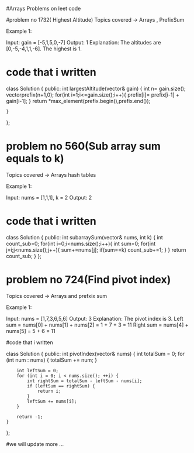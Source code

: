 #Arrays Problems on leet code 

#problem no 1732( Highest Altitude)
Topics covered -> Arrays , PrefixSum

Example 1:

Input: gain = [-5,1,5,0,-7]
Output: 1
Explanation: The altitudes are [0,-5,-4,1,1,-6]. The highest is 1.

# code that i written 

class Solution {
public:
    int largestAltitude(vector<int>& gain) {
        int n= gain.size();
        vector<int>prefix(n+1,0);
        for(int i=1;i<=gain.size();i++){
            prefix[i]= prefix[i-1] + gain[i-1];
        }
        return *max_element(prefix.begin(),prefix.end());
        
        
    }
};



# problem no 560(Sub array sum equals to k)
Topics covered -> Arrays hash tables

Example 1:

Input: nums = [1,1,1], k = 2
Output: 2
# code that i written 

class Solution {
public:
    int subarraySum(vector<int>& nums, int k) {
        int count_sub=0;
        for(int i=0;i<nums.size();i++){
            int sum=0;
            for(int j=i;j<nums.size();j++){
                sum+=nums[j];
                if(sum==k) count_sub+=1;
            }
        }
        return count_sub;
    }
};



# problem no 724(Find pivot index)
Topics covered -> Arrays and prefxix sum

Example 1:

Input: nums = [1,7,3,6,5,6]
Output: 3
Explanation:
The pivot index is 3.
Left sum = nums[0] + nums[1] + nums[2] = 1 + 7 + 3 = 11
Right sum = nums[4] + nums[5] = 5 + 6 = 11


#code that i written 

class Solution {
public:
    int pivotIndex(vector<int>& nums) {
        int totalSum = 0;
        for (int num : nums) {
            totalSum += num;
        }

        int leftSum = 0;
        for (int i = 0; i < nums.size(); ++i) {
            int rightSum = totalSum - leftSum - nums[i];
            if (leftSum == rightSum) {
                return i;  
            }
            leftSum += nums[i];  
        }

        return -1; 
    }
};



#we will update more ... 